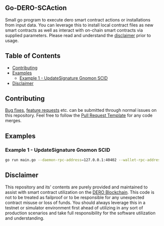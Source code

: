 ## Go-DERO-SCAction <!-- omit in toc -->

Small go program to execute dero smart contract actions or installations from input data. You can leverage this to install local contract files as new smart contracts as well as interact with on-chain smart contracts via supplied parameters. Please read and understand the [disclaimer](#disclaimer) prior to usage.

## Table of Contents <!-- omit in toc -->
- [Contributing](#contributing)
- [Examples](#examples)
  - [Example 1 - UpdateSignature Gnomon SCID](#example-1---updatesignature-gnomon-scid)
- [Disclaimer](#disclaimer)

## Contributing
[Bug fixes](./.github/ISSUE_TEMPLATE/bug_report.md), [feature requests](./.github/ISSUE_TEMPLATE/feature_request.md) etc. can be submitted through normal issues on this repository. Feel free to follow the [Pull Request Template](./.github/pull_request_template.md) for any code merges.

## Examples

### Example 1 - UpdateSignature Gnomon SCID
```bash
go run main.go --daemon-rpc-address=127.0.0.1:40402 --wallet-rpc-address=127.0.0.1:40403 --operation=action --scid=df3a698af94afb46e7f6de40bbb628df2e10f29f79900928524d97f30a1928a2 --entrypoint=UpdateSignature --ringsize=2 --debug
```

## Disclaimer

This repository and its' contents are purely provided and maintained to assist with smart contract utilization on the [DERO Blockchain](https://github.com/deroproject/derohe). This code is not to be treated as failproof or to be responsible for any unexpected contract misuse or loss of funds. You should always leverage this in a testnet or simulator environment first ahead of utilizing in any sort of production scenarios and take full responsibility for the software utilization and understanding.